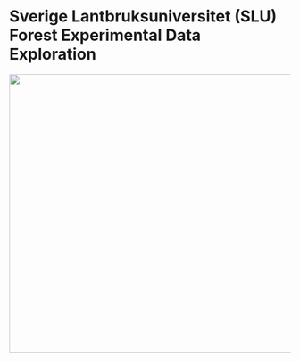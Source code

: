 # Sverige Lantbruksuniversitet (SLU) Forest Experimental Data Exploration
<img  src='https://i0.wp.com/odlandestadsbasarer.se/wp-content/uploads/2017/09/SLU-2.jpg?ssl=1' width = 3500px, height = 500 px >
